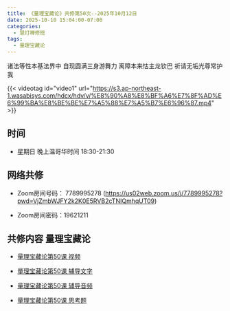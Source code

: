 ```yaml
---
title: 《量理宝藏论》共修第50次--2025年10月12日
date: 2025-10-10 15:04:00-07:00
categories:
  - 慧灯禅修班
tags:
  - 量理宝藏论
---
```

诸法等性本基法界中 自现圆满三身游舞力 离障本来怙主龙钦巴 祈请无垢光尊常护我

{{< videotag id="video1" url="https://s3.ap-northeast-1.wasabisys.com/hdcx/hdv/v/%E8%90%A8%E8%BF%A6%E7%8F%AD%E6%99%BA%E8%BE%BE%E7%A5%88%E7%A5%B7%E6%96%87.mp4" >}}

## 时间


* 星期日 晚上温哥华时间 18:30-21:30


## 网络共修


* Zoom房间号码： 7789995278 (https://us02web.zoom.us/j/7789995278?pwd=VjZmbWJFY2k2K0E5RVB2cTNIQmhqUT09)


* Zoom房间密码：19621211


## 共修内容 量理宝藏论


* [量理宝藏论第50课 视频](https://huidengchanxiu.net/refs/llbzl/llbzl-08/#%E7%AC%AC%E4%BA%94%E5%8D%81%E8%AF%BE)

* [量理宝藏论第50课 辅导文字](https://huidengchanxiu.net/refs/llbzl/llbzl-08/#%E7%AC%AC%E4%BA%94%E5%8D%81%E8%AF%BE%E8%BE%85%E5%AF%BC)

* [量理宝藏论第50课 辅导音频](https://box.hdcxb.net/%E7%A6%85%E4%BF%AE%E7%8F%AD/037-%E9%87%8F%E7%90%86%E5%AE%9D%E8%97%8F%E8%AE%BA/%E8%BE%85%E5%AF%BC-%E6%99%BA%E8%AF%9A%E5%A0%AA%E5%B8%83%E7%AC%AC1%E6%AC%A1%E8%AE%B2%E8%A7%A3%E4%BA%8E2006%E8%87%B307%E5%B9%B4?page=2)

* [量理宝藏论第50课 思考题 ](https://huidengchanxiu.net/refs/llbzl/llbzl-qa/#%E7%AC%AC49%E8%AF%BE)

